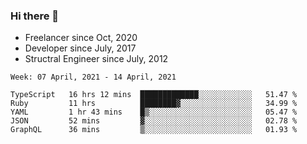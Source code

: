 ### Hi there 👋

- Freelancer since Oct, 2020
- Developer since July, 2017
- Structral Engineer since July, 2012

<!--START_SECTION:waka-->
```text
Week: 07 April, 2021 - 14 April, 2021

TypeScript   16 hrs 12 mins  █████████████░░░░░░░░░░░░   51.47 % 
Ruby         11 hrs          ████████▓░░░░░░░░░░░░░░░░   34.99 % 
YAML         1 hr 43 mins    █▒░░░░░░░░░░░░░░░░░░░░░░░   05.47 % 
JSON         52 mins         ▓░░░░░░░░░░░░░░░░░░░░░░░░   02.78 % 
GraphQL      36 mins         ▒░░░░░░░░░░░░░░░░░░░░░░░░   01.93 % 
```
<!--END_SECTION:waka-->
